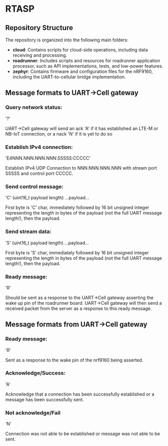 # RTASP


## Repository Structure

The repository is organized into the following main folders:

- **cloud**: Contains scripts for cloud-side operations, including data receiving and processing.
- **roadrunner**: Includes scripts and resources for roadrunner application processor, such as API implementations, tests, and low-power features.
- **zephyr**: Contains firmware and configuration files for the nRF9160, including the UART-to-cellular bridge implementation.



## Message formats to UART->Cell gateway

### Query network status:

'?'

UART->Cell gateway will send an ack 'A' if it has established an LTE-M or NB-IoT connection, or a nack 'N' if it is yet to do so

### Establish IPv4 connection:

'E4NNN.NNN.NNN.NNN:SSSSS:CCCCC'

Establish IPv4 UDP Connection to NNN.NNN.NNN.NNN with stream port SSSSS and control port CCCCC.

### Send control message:

'C' (uint16_t payload length)  ...payload...

First byte is 'C' char, immediately followed by 16 bit unsigned integer representing the length in bytes of the payload (not the full UART message length!), then the payload.

### Send stream data:

'S' (uint16_t payload length)  ...payload...

First byte is 'S' char, immediately followed by 16 bit unsigned integer representing the length in bytes of the payload (not the full UART message length!), then the payload.

### Ready message:

'R'

Should be sent as a response to the UART->Cell gateway asserting the wake up pin of the roadrunner board. UART->Cell gateway will then send a received packet from the server as a response to this ready message. 


## Message formats from UART->Cell gateway

### Ready message:

'R'

Sent as a response to the wake pin of the nrf9160 being asserted. 

### Acknowledge/Success:

'A'

Acknowledge that a connection has been successfully established or a message has been successfully sent.

### Not acknowledge/Fail

'N'

Connection was not able to be established or message was not able to be sent. 